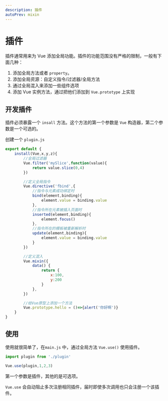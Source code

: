 ```yaml
---
description: 插件
autoPrev: mixin
---
```


# 插件

插件通常用来为 Vue 添加全局功能。插件的功能范围没有严格的限制，一般有下面几种：

1. 添加全局方法或者 `property`。
2. 添加全局资源：自定义指令/过滤器/全局方法
3. 通过全局混入来添加一些组件选项
4. 添加 Vue 实例方法，通过把他们添加到 `Vue.prototype` 上实现

## 开发插件

插件必须暴露一个 `insall` 方法。这个方法的第一个参数是 `Vue` 构造器，第二个参数是一个可选的。

创建一个 `plugin.js`

```js
export default {
	install(Vue,x,y,z){
		//全局过滤器
		Vue.filter('mySlice',function(value){
			return value.slice(0,4)
		})

		//定义全局指令
		Vue.directive('fbind',{
			//指令与元素成功绑定时
			bind(element,binding){
				element.value = binding.value
			},
			//指令所在元素被插入页面时
			inserted(element,binding){
				element.focus()
			},
			//指令所在的模板被重新解析时
			update(element,binding){
				element.value = binding.value
			}
		})

		//定义混入
		Vue.mixin({
			data() {
				return {
					x:100,
					y:200
				}
			},
		})

		//给Vue原型上添加一个方法
		Vue.prototype.hello = ()=>{alert('你好啊')}
	}
}
```

## 使用

使用就很简单了，在`main.js` 中，通过全局方法 `Vue.use()` 使用插件。

```js
import plugin from './plugin'

Vue.use(plugin,1,2,3)
```
第一个参数是插件，其他的是可选项。

`Vue.use` 会自动阻止多次注册相同插件，届时即使多次调用也只会注册一个该插件。
